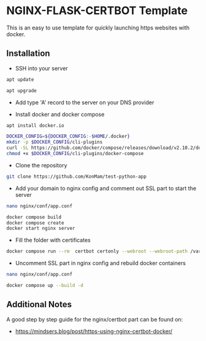 # NGINX-FLASK-CERTBOT Template

This is an easy to use template for quickly launching https websites with docker.

## Installation

- SSH into your server

```bash
apt update
```

```bash
apt upgrade
```

- Add type 'A' record to the server on your DNS provider

- Install docker and docker compose

```bash
apt install docker.io
```

```bash
DOCKER_CONFIG=${DOCKER_CONFIG:-$HOME/.docker}
mkdir -p $DOCKER_CONFIG/cli-plugins
curl -SL https://github.com/docker/compose/releases/download/v2.10.2/docker-compose-linux-x86_64 -o $DOCKER_CONFIG/cli-plugins/docker-compose
chmod +x $DOCKER_CONFIG/cli-plugins/docker-compose
```

- Clone the repository

```bash
git clone https://github.com/KonMam/test-python-app
```

- Add your domain to nginx config and comment out SSL part to start the server

```bash
nano nginx/conf/app.conf
```

```bash
docker compose build
docker compose create
docker start nginx server
```

- Fill the folder with certificates

```bash
docker compose run --rm  certbot certonly --webroot --webroot-path /var/www/certbot/ -d example.org --email email@email.com --agree-tos
```

- Uncomment SSL part in nginx config and rebuild docker containers

```bash
nano nginx/conf/app.conf
```
```bash
docker compose up --build -d
```

## Additional Notes

A good step by step guide for the nginx/certbot part can be found on:
- https://mindsers.blog/post/https-using-nginx-certbot-docker/
